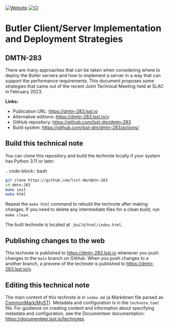 [![Website](https://img.shields.io/badge/dmtn--283-lsst.io-brightgreen.svg)](https://dmtn-283.lsst.io)
[![CI](https://github.com/lsst-dm/dmtn-283/actions/workflows/ci.yaml/badge.svg)](https://github.com/lsst-dm/dmtn-283/actions/workflows/ci.yaml)

# Butler Client/Server Implementation and Deployment Strategies

## DMTN-283

There are many approaches that can be taken when considering where to deploy the Butler servers and how to implement a server in a way that can support the performance requirements.
This document proposes some strategies that came out of the recent Joint Technical Meeting held at SLAC in February 2023.

**Links:**

- Publication URL: https://dmtn-283.lsst.io
- Alternative editions: https://dmtn-283.lsst.io/v
- GitHub repository: https://github.com/lsst-dm/dmtn-283
- Build system: https://github.com/lsst-dm/dmtn-283/actions/


## Build this technical note

You can clone this repository and build the technote locally if your system has Python 3.11 or later:

.. code-block:: bash

```sh
git clone https://github.com/lsst-dm/dmtn-283
cd dmtn-283
make init
make html
```

Repeat the `make html` command to rebuild the technote after making changes.
If you need to delete any intermediate files for a clean build, run `make clean`.

The built technote is located at `_build/html/index.html`.

## Publishing changes to the web

This technote is published to https://dmtn-283.lsst.io whenever you push changes to the `main` branch on GitHub.
When you push changes to a another branch, a preview of the technote is published to https://dmtn-283.lsst.io/v.

## Editing this technical note

The main content of this technote is in `index.md` (a Markdown file parsed as [CommonMark/MyST](https://myst-parser.readthedocs.io/en/latest/index.html)).
Metadata and configuration is in the `technote.toml` file.
For guidance on creating content and information about specifying metadata and configuration, see the Documenteer documentation: https://documenteer.lsst.io/technotes.
